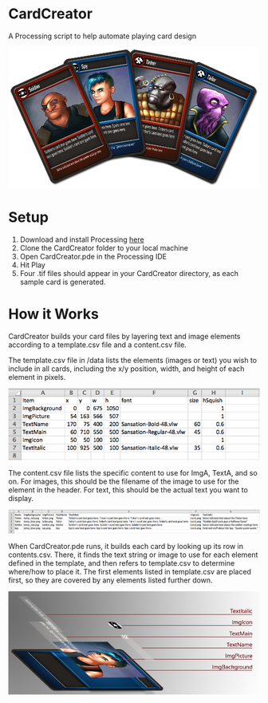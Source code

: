CardCreator
===========

A Processing script to help automate playing card design

![Alt text](example.png)

Setup
=====

1. Download and install Processing [here](http://www.processing.org/)
2. Clone the CardCreator folder to your local machine
3. Open CardCreator.pde in the Processing IDE
4. Hit Play
5. Four .tif files should appear in your CardCreator directory, as each sample card is generated.

How it Works
============

CardCreator builds your card files by layering text and image elements according to a template.csv file and a content.csv file.

The template.csv file in /data lists the elements (images or text) you wish to include in all cards, including the x/y position, width, and height of each element in pixels.

![Alt text](template_example.png)

The content.csv file lists the specific content to use for ImgA, TextA, and so on. For images, this should be the filename of the image to use for the element in the header. For text, this should be the actual text you want to display.

![Alt text](content_example.png)

When CardCreator.pde runs, it builds each card by looking up its row in contents.csv. There, it finds the text string or image to use for each element defined in the template, and then refers to template.csv to determine where/how to place it. The first elements listed in template.csv are placed first, so they are covered by any elements listed further down.

![Alt text](how_it_works.png)
